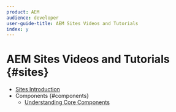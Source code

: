 ```yaml
---
product: AEM
audience: developer
user-guide-title: AEM Sites Videos and Tutorials
index: y
---
```


# AEM Sites Videos and Tutorials {#sites}

+ [Sites Introduction](introduction.md)
+ Components {#components}
  + [Understanding Core Components](core-components-feature-video-understand.md)
